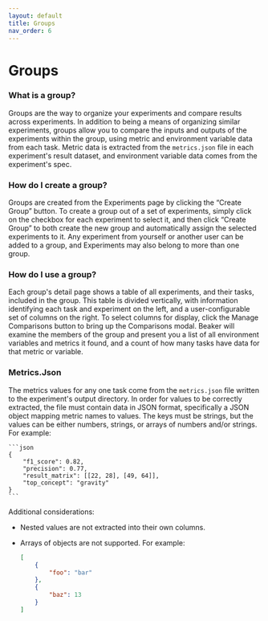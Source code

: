 ```yaml
---
layout: default
title: Groups
nav_order: 6
---
```


# Groups

### What is a group?
Groups are the way to organize your experiments and compare results across experiments. In addition to being a means of organizing similar experiments, groups allow you to compare the inputs and outputs of the experiments within the group, using metric and environment variable data from each task. Metric data is extracted from the `metrics.json` file in each experiment's result dataset, and environment variable data comes from the experiment's spec.

### How do I create a group?
Groups are created from the Experiments page by clicking the “Create Group” button. To create a group out of a set of experiments, simply click on the checkbox for each experiment to select it, and then click “Create Group” to both create the new group and automatically assign the selected experiments to it. Any experiment from yourself or another user can be added to a group, and Experiments may also belong to more than one group.

### How do I use a group?
Each group's detail page shows a table of all experiments, and their tasks, included in the group. This table is divided vertically, with information identifying each task and experiment on the left, and a user-configurable set of columns on the right. To select columns for display, click the Manage Comparisons button to bring up the Comparisons modal. Beaker will examine the members of the group and present you a list of all environment variables and metrics it found, and a count of how many tasks have data for that metric or variable.

### Metrics.Json
The metrics values for any one task come from the `metrics.json` file written to the experiment's output directory. In order for values to be correctly extracted, the file must contain data in JSON format, specifically a JSON object mapping metric names to values. The keys must be strings, but the values can be either numbers, strings, or arrays of numbers and/or strings. For example:

    ```json
    {
        "f1_score": 0.82,
        "precision": 0.77,
        "result_matrix": [[22, 28], [49, 64]],
        "top_concept": "gravity"
    }
    ```

Additional considerations:

- Nested values are not extracted into their own columns.
- Arrays of objects are not supported. For example:

    ```json
    [
        {
            "foo": "bar"
        },
        {
            "baz": 13
        }
    ]
    ```
